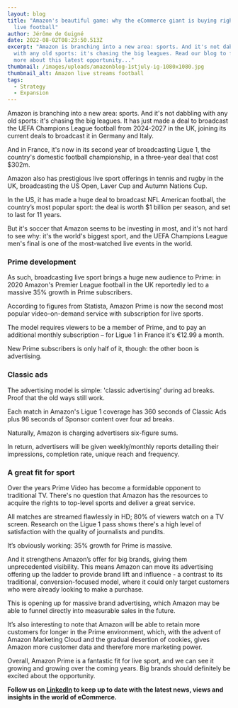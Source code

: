 ```yaml
---
layout: blog
title: "Amazon's beautiful game: why the eCommerce giant is buying rights to
  live football"
author: Jérôme de Guigné
date: 2022-08-02T08:23:50.513Z
excerpt: "Amazon is branching into a new area: sports. And it's not dabbling
  with any old sports: it's chasing the big leagues. Read our blog to find out
  more about this latest opportunity..."
thumbnail: /images/uploads/amazonblog-1stjuly-ig-1080x1080.jpg
thumbnail_alt: Amazon live streams football
tags:
  - Strategy
  - Expansion
---
```

Amazon is branching into a new area: sports. And it's not dabbling with any old sports: it's chasing the big leagues. It has just made a deal to broadcast the UEFA Champions League football from 2024-2027 in the UK, joining its current deals to broadcast it in Germany and Italy.

And in France, it's now in its second year of broadcasting Ligue 1, the country's domestic football championship, in a three-year deal that cost $302m.

Amazon also has prestigious live sport offerings in tennis and rugby in the UK, broadcasting the US Open, Laver Cup and Autumn Nations Cup.

In the US, it has made a huge deal to broadcast NFL American football, the country’s most popular sport: the deal is worth $1 billion per season, and set to last for 11 years. 

But it's soccer that Amazon seems to be investing in most, and it's not hard to see why: it's the world's biggest sport, and the UEFA Champions League men's final is one of the most-watched live events in the world.

### Prime development

As such, broadcasting live sport brings a huge new audience to Prime: in 2020 Amazon's Premier League football in the UK reportedly led to a massive 35% growth in Prime subscribers.

According to figures from Statista, Amazon Prime is now the second most popular video-on-demand service with subscription for live sports.

The model requires viewers to be a member of Prime, and to pay an additional monthly subscription – for Ligue 1 in France it's €12.99 a month.

New Prime subscribers is only half of it, though: the other boon is advertising.

### Classic ads

The advertising model is simple: 'classic advertising' during ad breaks. Proof that the old ways still work.

Each match in Amazon's Ligue 1 coverage has 360 seconds of Classic Ads plus 96 seconds of Sponsor content over four ad breaks.

Naturally, Amazon is charging advertisers six-figure sums.

In return, advertisers will be given weekly/monthly reports detailing their impressions, completion rate, unique reach and frequency.

### A great fit for sport

Over the years Prime Video has become a formidable opponent to traditional TV. There's no question that Amazon has the resources to acquire the rights to top-level sports and deliver a great service.

All matches are streamed flawlessly in HD; 80% of viewers watch on a TV screen. Research on the Ligue 1 pass shows there's a high level of satisfaction with the quality of journalists and pundits.

It’s obviously working: 35% growth for Prime is massive. 

And it strengthens Amazon’s offer for big brands, giving them unprecedented visibility. This means Amazon can move its advertising offering up the ladder to provide brand lift and influence - a contrast to its traditional, conversion-focused model, where it could only target customers who were already looking to make a purchase. 

This is opening up for massive brand advertising, which Amazon may be able to funnel directly into measurable sales in the future.

It’s also interesting to note that Amazon will be able to retain more customers for longer in the Prime environment, which, with the advent of Amazon Marketing Cloud and the gradual desertion of cookies, gives Amazon more customer data and therefore more marketing power.

Overall, Amazon Prime is a fantastic fit for live sport, and we can see it growing and growing over the coming years. Big brands should definitely be excited about the opportunity.

**Follow us on [LinkedIn](https://www.linkedin.com/company/e-comas) to keep up to date with the latest news, views and insights in the world of eCommerce.**